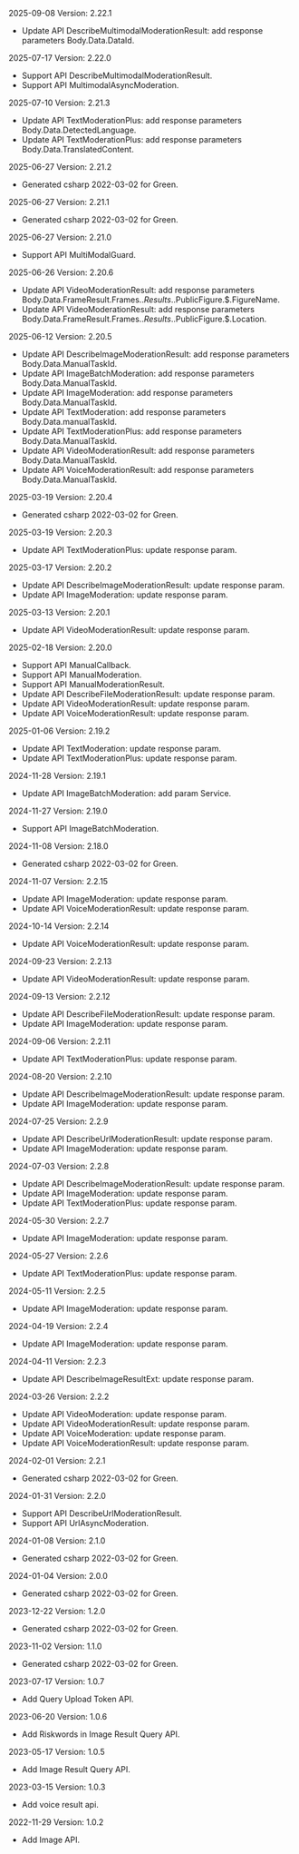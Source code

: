 2025-09-08 Version: 2.22.1
- Update API DescribeMultimodalModerationResult: add response parameters Body.Data.DataId.


2025-07-17 Version: 2.22.0
- Support API DescribeMultimodalModerationResult.
- Support API MultimodalAsyncModeration.


2025-07-10 Version: 2.21.3
- Update API TextModerationPlus: add response parameters Body.Data.DetectedLanguage.
- Update API TextModerationPlus: add response parameters Body.Data.TranslatedContent.


2025-06-27 Version: 2.21.2
- Generated csharp 2022-03-02 for Green.

2025-06-27 Version: 2.21.1
- Generated csharp 2022-03-02 for Green.

2025-06-27 Version: 2.21.0
- Support API MultiModalGuard.


2025-06-26 Version: 2.20.6
- Update API VideoModerationResult: add response parameters Body.Data.FrameResult.Frames.$.Results.$.PublicFigure.$.FigureName.
- Update API VideoModerationResult: add response parameters Body.Data.FrameResult.Frames.$.Results.$.PublicFigure.$.Location.


2025-06-12 Version: 2.20.5
- Update API DescribeImageModerationResult: add response parameters Body.Data.ManualTaskId.
- Update API ImageBatchModeration: add response parameters Body.Data.ManualTaskId.
- Update API ImageModeration: add response parameters Body.Data.ManualTaskId.
- Update API TextModeration: add response parameters Body.Data.manualTaskId.
- Update API TextModerationPlus: add response parameters Body.Data.ManualTaskId.
- Update API VideoModerationResult: add response parameters Body.Data.ManualTaskId.
- Update API VoiceModerationResult: add response parameters Body.Data.ManualTaskId.


2025-03-19 Version: 2.20.4
- Generated csharp 2022-03-02 for Green.

2025-03-19 Version: 2.20.3
- Update API TextModerationPlus: update response param.


2025-03-17 Version: 2.20.2
- Update API DescribeImageModerationResult: update response param.
- Update API ImageModeration: update response param.


2025-03-13 Version: 2.20.1
- Update API VideoModerationResult: update response param.


2025-02-18 Version: 2.20.0
- Support API ManualCallback.
- Support API ManualModeration.
- Support API ManualModerationResult.
- Update API DescribeFileModerationResult: update response param.
- Update API VideoModerationResult: update response param.
- Update API VoiceModerationResult: update response param.


2025-01-06 Version: 2.19.2
- Update API TextModeration: update response param.
- Update API TextModerationPlus: update response param.


2024-11-28 Version: 2.19.1
- Update API ImageBatchModeration: add param Service.


2024-11-27 Version: 2.19.0
- Support API ImageBatchModeration.


2024-11-08 Version: 2.18.0
- Generated csharp 2022-03-02 for Green.

2024-11-07 Version: 2.2.15
- Update API ImageModeration: update response param.
- Update API VoiceModerationResult: update response param.


2024-10-14 Version: 2.2.14
- Update API VoiceModerationResult: update response param.


2024-09-23 Version: 2.2.13
- Update API VideoModerationResult: update response param.


2024-09-13 Version: 2.2.12
- Update API DescribeFileModerationResult: update response param.
- Update API ImageModeration: update response param.


2024-09-06 Version: 2.2.11
- Update API TextModerationPlus: update response param.


2024-08-20 Version: 2.2.10
- Update API DescribeImageModerationResult: update response param.
- Update API ImageModeration: update response param.


2024-07-25 Version: 2.2.9
- Update API DescribeUrlModerationResult: update response param.
- Update API ImageModeration: update response param.


2024-07-03 Version: 2.2.8
- Update API DescribeImageModerationResult: update response param.
- Update API ImageModeration: update response param.
- Update API TextModerationPlus: update response param.


2024-05-30 Version: 2.2.7
- Update API ImageModeration: update response param.


2024-05-27 Version: 2.2.6
- Update API TextModerationPlus: update response param.


2024-05-11 Version: 2.2.5
- Update API ImageModeration: update response param.


2024-04-19 Version: 2.2.4
- Update API ImageModeration: update response param.


2024-04-11 Version: 2.2.3
- Update API DescribeImageResultExt: update response param.


2024-03-26 Version: 2.2.2
- Update API VideoModeration: update response param.
- Update API VideoModerationResult: update response param.
- Update API VoiceModeration: update response param.
- Update API VoiceModerationResult: update response param.


2024-02-01 Version: 2.2.1
- Generated csharp 2022-03-02 for Green.

2024-01-31 Version: 2.2.0
- Support API DescribeUrlModerationResult.
- Support API UrlAsyncModeration.


2024-01-08 Version: 2.1.0
- Generated csharp 2022-03-02 for Green.

2024-01-04 Version: 2.0.0
- Generated csharp 2022-03-02 for Green.

2023-12-22 Version: 1.2.0
- Generated csharp 2022-03-02 for Green.

2023-11-02 Version: 1.1.0
- Generated csharp 2022-03-02 for Green.

2023-07-17 Version: 1.0.7
- Add Query Upload Token API.

2023-06-20 Version: 1.0.6
- Add Riskwords in Image Result Query API.

2023-05-17 Version: 1.0.5
- Add Image Result Query API.

2023-03-15 Version: 1.0.3
- Add voice result api.

2022-11-29 Version: 1.0.2
- Add Image API.

